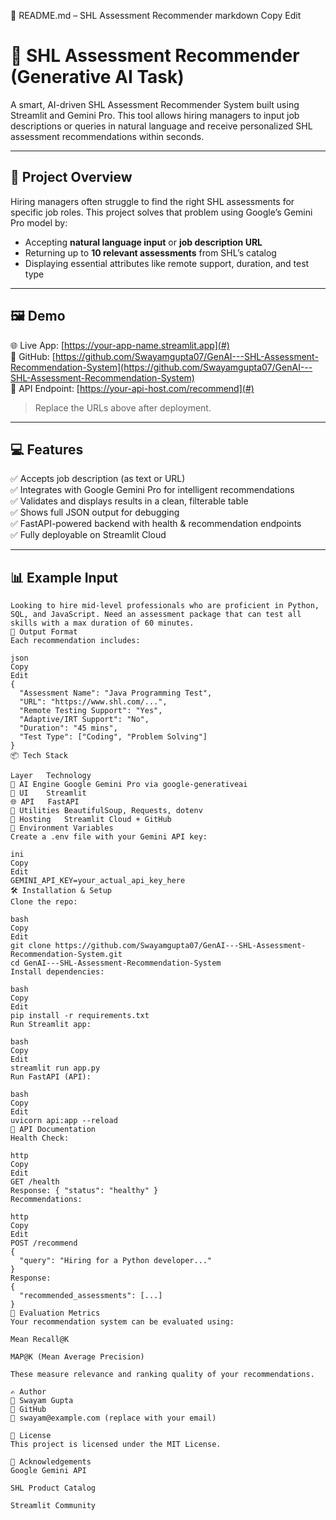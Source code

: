 
📘 README.md – SHL Assessment Recommender
markdown
Copy
Edit
# 🧠 SHL Assessment Recommender (Generative AI Task)

A smart, AI-driven SHL Assessment Recommender System built using Streamlit and Gemini Pro. This tool allows hiring managers to input job descriptions or queries in natural language and receive personalized SHL assessment recommendations within seconds.

---

## 🚀 Project Overview

Hiring managers often struggle to find the right SHL assessments for specific job roles. This project solves that problem using Google’s Gemini Pro model by:

- Accepting **natural language input** or **job description URL**
- Returning up to **10 relevant assessments** from SHL’s catalog
- Displaying essential attributes like remote support, duration, and test type

---

## 🖼️ Demo

🌐 Live App: [https://your-app-name.streamlit.app](#)  
🔗 GitHub: [https://github.com/Swayamgupta07/GenAI---SHL-Assessment-Recommendation-System](https://github.com/Swayamgupta07/GenAI---SHL-Assessment-Recommendation-System)  
🔌 API Endpoint: [https://your-api-host.com/recommend](#)

> Replace the URLs above after deployment.

---

## 💻 Features

✅ Accepts job description (as text or URL)  
✅ Integrates with Google Gemini Pro for intelligent recommendations  
✅ Validates and displays results in a clean, filterable table  
✅ Shows full JSON output for debugging  
✅ FastAPI-powered backend with health & recommendation endpoints  
✅ Fully deployable on Streamlit Cloud

---

## 📊 Example Input

```text
Looking to hire mid-level professionals who are proficient in Python, SQL, and JavaScript. Need an assessment package that can test all skills with a max duration of 60 minutes.
🧾 Output Format
Each recommendation includes:

json
Copy
Edit
{
  "Assessment Name": "Java Programming Test",
  "URL": "https://www.shl.com/...",
  "Remote Testing Support": "Yes",
  "Adaptive/IRT Support": "No",
  "Duration": "45 mins",
  "Test Type": ["Coding", "Problem Solving"]
}
📦 Tech Stack

Layer	Technology
🧠 AI Engine	Google Gemini Pro via google-generativeai
🎨 UI	Streamlit
🌐 API	FastAPI
🧰 Utilities	BeautifulSoup, Requests, dotenv
📁 Hosting	Streamlit Cloud + GitHub
🔐 Environment Variables
Create a .env file with your Gemini API key:

ini
Copy
Edit
GEMINI_API_KEY=your_actual_api_key_here
🛠️ Installation & Setup
Clone the repo:

bash
Copy
Edit
git clone https://github.com/Swayamgupta07/GenAI---SHL-Assessment-Recommendation-System.git
cd GenAI---SHL-Assessment-Recommendation-System
Install dependencies:

bash
Copy
Edit
pip install -r requirements.txt
Run Streamlit app:

bash
Copy
Edit
streamlit run app.py
Run FastAPI (API):

bash
Copy
Edit
uvicorn api:app --reload
🧪 API Documentation
Health Check:

http
Copy
Edit
GET /health
Response: { "status": "healthy" }
Recommendations:

http
Copy
Edit
POST /recommend
{
  "query": "Hiring for a Python developer..."
}
Response:
{
  "recommended_assessments": [...]
}
🧠 Evaluation Metrics
Your recommendation system can be evaluated using:

Mean Recall@K

MAP@K (Mean Average Precision)

These measure relevance and ranking quality of your recommendations.

✍️ Author
👤 Swayam Gupta
🔗 GitHub
📧 swayam@example.com (replace with your email)

📃 License
This project is licensed under the MIT License.

🙌 Acknowledgements
Google Gemini API

SHL Product Catalog

Streamlit Community
